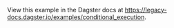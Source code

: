 View this example in the Dagster docs at https://legacy-docs.dagster.io/examples/conditional_execution.
